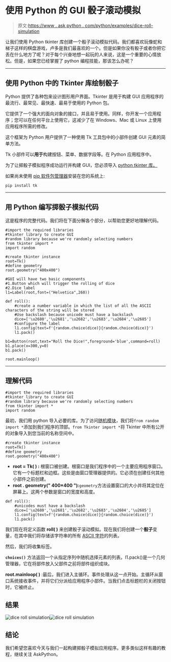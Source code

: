 # 使用 Python 的 GUI 骰子滚动模拟

> 原文:[https://www . ask python . com/python/examples/dice-roll-simulation](https://www.askpython.com/python/examples/dice-roll-simulation)

让我们使用 Python tkinter 库创建一个骰子滚动模拟代码。我们都喜欢玩像蛇和梯子这样的棋盘游戏，卢多是我们最喜欢的一个。但是如果你没有骰子或者你把它丢在什么地方了呢？对于每个兴奋地想一起玩的人来说，这是一个重要的心情放松。但是，如果您已经掌握了 python 编程技能，那该怎么办呢？

* * *

## 使用 Python 中的 Tkinter 库绘制骰子

Python 提供了各种包来设计图形用户界面。Tkinter 是用于构建 GUI 应用程序的最流行、最常见、最快速、最易于使用的 Python 包。

它提供了一个强大的面向对象的接口，并且易于使用。同样，你开发一个应用程序；您可以在任何平台上使用它，这减少了在 Windows、Mac 或 Linux 上使用应用程序所需的修改。

这个框架为 Python 用户提供了一种使用 Tk 工具包中的小部件创建 GUI 元素的简单方法。

Tk 小部件可以**用于**构建按钮、菜单、数据字段等。在 Python 应用程序中。

为了让掷骰子模拟程序成功运行并构建 GUI，您必须导入 [python tkinter 库。](https://www.askpython.com/python-modules/tkinter/tkinter-canvas)

如果尚未使用 [pip 软件包管理器](https://www.askpython.com/python-modules/python-pip)安装在您的系统上:

```
pip install tk

```

* * *

## 用 Python 编写掷骰子模拟代码

这是程序的完整代码。我们将在下面分解各个部分，以帮助您更好地理解代码。

```
#import the required libraries
#tkinter library to create GUI
#random library because we're randomly selecting numbers
from tkinter import *
import random

#create tkinter instance
root=Tk()
#define geometry
root.geometry("400x400")

#GUI will have two basic components
#1.Button which will trigger the rolling of dice
#2.Dice label
l1=Label(root,font=("Helvetica",260))

def roll():
    #create a number variable in which the list of all the ASCII characters of the string will be stored
    #Use backslash because unicode must have a backslash 
    dice=['\u2680','\u2681','\u2682','\u2683','\u2684','\u2685']
    #configure the label
    l1.config(text=f'{random.choice(dice)}{random.choice(dice)}')
    l1.pack()

b1=Button(root,text="Roll the Dice!",foreground='blue',command=roll)
b1.place(x=300,y=0)
b1.pack()

root.mainloop()

```

* * *

## 理解代码

```
#import the required libraries
#tkinter library to create GUI
#random library because we're randomly selecting numbers
from tkinter import *
import random

```

最初，我们用 python 导入必要的库。为了访问[随机模块](https://www.askpython.com/python-modules/python-random-module-generate-random-numbers-sequences)，我们将`from random import *`添加到我们程序的顶部。`from Tkinter import *`将 Tkinter 中所有公开的对象导入到您当前的名称空间中。

```
#create tkinter instance
root=Tk()
#define geometry
root.geometry("400x400")

```

*   **root = Tk( ) :** 根窗口被创建。根窗口是我们程序中的一个主要应用程序窗口。它有一个标题栏和边框。这些是由窗口管理器提供的。它必须在创建任何其他小部件之前创建。
*   **root . geometry(" 400×400 "):**`geometry`方法设置窗口的大小并将其定位在屏幕上。这两个参数是窗口的宽度和高度。

```
def roll():
    #unicodes must have a backslash
    dice=['\u2680','\u2681','\u2682','\u2683','\u2684','\u2685']
    l1.config(text=f'{random.choice(dice)}{random.choice(dice)}')
    l1.pack()

```

我们现在将定义函数 **roll( )** 来创建骰子滚动模拟。现在我们将创建一个**骰子**变量，在其中我们将存储该字符串的所有 [ASCII 字符](https://www.askpython.com/python/built-in-methods/python-ascii-function)的列表。

然后，我们将收集标签。

**`choices()`** 方法返回一个从指定序列中随机选择元素的列表。l1.pack()是一个几何管理器，它在将部件放入父部件之前将部件组织成块。

**root.mainloop( )** :最后，我们进入主循环。事件处理从这一点开始。主循环从窗口系统接收事件，并将它们分派给应用程序小部件。当我们点击标题栏的关闭按钮时，它被终止。

## **结果**

![dice roll simulation](../Images/2ec685b0d62fe8ff6a28033e7e47b255.png)![dice roll simulation](../Images/3605c91a6e2a59056097eec8470d3693.png)

## 结论

我们希望您喜欢今天与我们一起构建掷骰子模拟应用程序。更多类似这样有趣的教程，继续关注 AskPython。